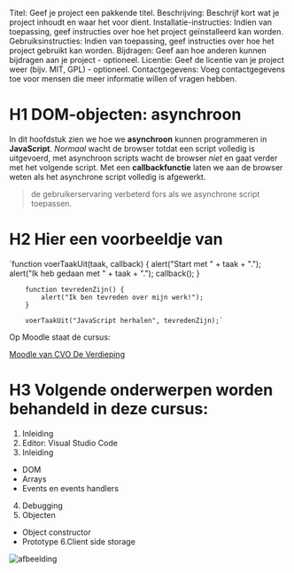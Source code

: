 Titel: Geef je project een pakkende titel.
Beschrijving: Beschrijf kort wat je project inhoudt en waar het voor dient.
Installatie-instructies: Indien van toepassing, geef instructies over hoe het project geïnstalleerd kan worden.
Gebruiksinstructies: Indien van toepassing, geef instructies over hoe het project gebruikt kan worden.
Bijdragen: Geef aan hoe anderen kunnen bijdragen aan je project - optioneel.
Licentie: Geef de licentie van je project weer (bijv. MIT, GPL) - optioneel.
Contactgegevens: Voeg contactgegevens toe voor mensen die meer informatie willen of vragen hebben.


# H1 DOM-objecten: asynchroon

In dit hoofdstuk zien we hoe we **asynchroon** kunnen programmeren in **JavaScript**. *Normaal* wacht de browser totdat een script volledig is uitgevoerd, met asynchroon scripts wacht de browser *niet* en gaat verder met het volgende script. Met een **callbackfunctie** laten we aan de browser weten als het asynchrone script volledig is afgewerkt.

> de gebruikerservaring verbeterd fors als we asynchrone script toepassen.

# H2 Hier een voorbeeldje van 

`function voerTaakUit(taak, callback) {
            alert("Start met " + taak + ".");
            alert("Ik heb gedaan met " + taak + ".");
            callback();
        }

        function tevredenZijn() {
            alert("Ik ben tevreden over mijn werk!");
        }

        voerTaakUit("JavaScript herhalen", tevredenZijn);`

Op Moodle staat de cursus:

[Moodle van CVO De Verdieping](https://moodle.eschool.be)

# H3 Volgende onderwerpen worden behandeld in deze cursus:

1. Inleiding
2. Editor: Visual Studio Code
3. Inleiding
- DOM
- Arrays
- Events en events handlers
4. Debugging
5. Objecten
- Object constructor
- Prototype
6.Client side storage

![afbeelding](https://moodle.eschool.be/moodle2/pluginfile.php/1665276/course/section/320428/Header_Moodle-vschool_w1200px.jpg)



